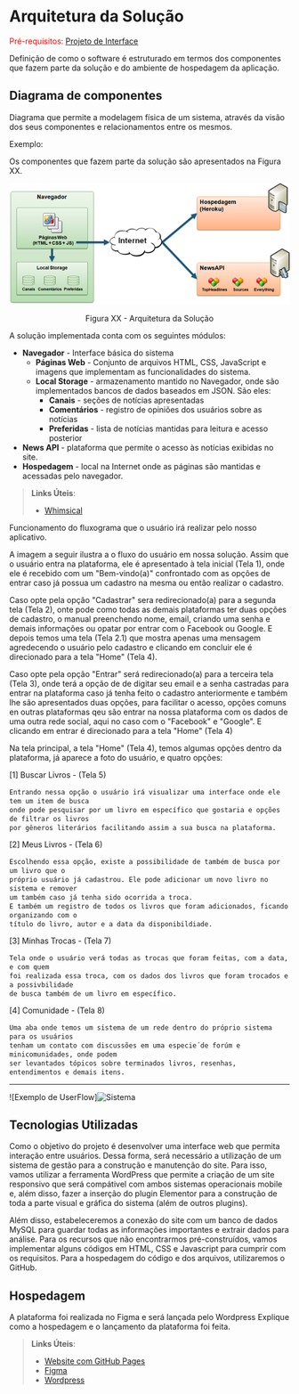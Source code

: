 # Arquitetura da Solução

<span style="color:red">Pré-requisitos: <a href="3-Projeto de Interface.md"> Projeto de Interface</a></span>

Definição de como o software é estruturado em termos dos componentes que fazem parte da solução e do ambiente de hospedagem da aplicação.

## Diagrama de componentes

Diagrama que permite a modelagem física de um sistema, através da visão dos seus componentes e relacionamentos entre os mesmos.

Exemplo: 

Os componentes que fazem parte da solução são apresentados na Figura XX.

![Diagrama de Componentes](img/componentes.png)
<center>Figura XX - Arquitetura da Solução</center>

A solução implementada conta com os seguintes módulos:
- **Navegador** - Interface básica do sistema  
  - **Páginas Web** - Conjunto de arquivos HTML, CSS, JavaScript e imagens que implementam as funcionalidades do sistema.
   - **Local Storage** - armazenamento mantido no Navegador, onde são implementados bancos de dados baseados em JSON. São eles: 
     - **Canais** - seções de notícias apresentadas 
     - **Comentários** - registro de opiniões dos usuários sobre as notícias
     - **Preferidas** - lista de notícias mantidas para leitura e acesso posterior
 - **News API** - plataforma que permite o acesso às notícias exibidas no site.
 - **Hospedagem** - local na Internet onde as páginas são mantidas e acessadas pelo navegador. 

> **Links Úteis**:
>
> - [Whimsical](https://whimsical.com/)

Funcionamento do fluxograma que o usuário irá realizar pelo nosso aplicativo.

A imagem a seguir ilustra a o fluxo do usuário em nossa solução. Assim
que o usuário entra na plataforma, ele é apresentado à tela inicial
(Tela 1), onde ele é  recebido com um "Bem-vindo(a)" confrontado com as opções de entrar caso já possua
um cadastro na mesma ou então realizar o cadastro.

Caso opte pela opção "Cadastrar" sera redirecionado(a) para a segunda tela (Tela 2),
onte pode como todas as demais plataformas ter duas opções de cadastro, o manual
preenchendo nome, email, criando uma senha e demais informações ou opatar por entrar com 
o Facebook ou Google. E depois temos uma tela (Tela 2.1) que mostra apenas uma mensagem agredecendo
o usuário pelo cadastro e clicando em concluir ele é direcionado para a tela "Home" (Tela 4).

Caso opte pela opção "Entrar" será redirecionado(a) para a terceira tela (Tela 3),
onde terá a opção de de digitar seu email e a senha castradas para entrar na plataforma
caso já tenha feito o cadastro anteriormente e também lhe são apresentados duas opções,
para facilitar o acesso, opções comuns en outras plataformas qeu são entrar na nossa
plataforma com os dados de uma outra rede social, aqui no caso com o "Facebook" e "Google".
E clicando em entrar é direcionado para a tela "Home" (Tela 4)

Na tela principal, a tela "Home" (Tela 4), temos algumas opções dentro da plataforma,
já aparece a foto do usuário, e quatro opções: 

[1] Buscar Livros - (Tela 5)

    Entrando nessa opção o usuário irá visualizar uma interface onde ele tem um item de busca
    onde pode pesquisar por um livro em específico que gostaria e opções de filtrar os livros
    por gêneros literários facilitando assim a sua busca na plataforma.
    
[2] Meus Livros - (Tela 6)

    Escolhendo essa opção, existe a possibilidade de também de busca por um livro que o 
    próprio usuário já cadastrou. Ele pode adicionar um novo livro no sistema e remover
    um também caso já tenha sido ocorrida a troca.
    E também um registro de todos os livros que foram adicionados, ficando organizando com o 
    título do livro, autor e a data da disponibildiade.
    
[3] Minhas Trocas - (Tela 7)

    Tela onde o usuário verá todas as trocas que foram feitas, com a data, e com quem
    foi realizada essa troca, com os dados dos livros que foram trocados e a possivbilidade
    de busca também de um livro em específico.

[4] Comunidade - (Tela 8)

    Uma aba onde temos um sistema de um rede dentro do próprio sistema para os usuários
    tenham um contato com discussões em uma especie´de forúm e minicomunidades, onde podem
    ser levantados tópicos sobre terminados livros, resenhas, entendimentos e demais itens.
_____________________________________________________________________________________________

![Exemplo de UserFlow]![Sistema](https://user-images.githubusercontent.com/101149223/164539423-29313ef5-f18e-41f7-9d38-39f4bf496e1c.PNG)

## Tecnologias Utilizadas

  Como o objetivo do projeto é desenvolver uma interface web que permita interação entre usuários. Dessa forma, será necessário a utilização de um sistema de gestão para a construção e manutenção do site. Para isso, vamos utilizar a ferramenta WordPress que permite a criação de um site responsivo que será compátivel com ambos sistemas operacionais mobile e, além disso, fazer a inserção do plugin Elementor para a construção de toda a parte visual e gráfica do sistema (além de outros plugins). 
  
  Além disso, estabeleceremos a conexão do site com um banco de dados MySQL para guardar todas as informações importantes e extrair dados para análise. Para os recursos que não encontrarmos pré-construídos, vamos implementar alguns códigos em HTML, CSS e Javascript para cumprir com os requisitos. Para a hospedagem do código e dos arquivos, utilizaremos o GitHub.

## Hospedagem

A plataforma foi realizada no Figma e será lançada pelo Wordpress
Explique como a hospedagem e o lançamento da plataforma foi feita.

> **Links Úteis**:
>
> - [Website com GitHub Pages](https://pages.github.com/)
> - [Figma](https://www.figma.com/?fuid=)
> - [Wordpress](https://br.wordpress.org/)

